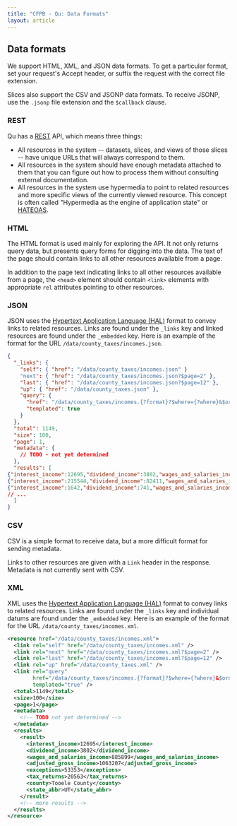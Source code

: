 ```yaml
---
title: "CFPB - Qu: Data Formats"
layout: article
---
```


## Data formats

We support HTML, XML, and JSON data formats. To get a particular format, set your request's Accept header, or suffix the request with the correct file extension.

Slices also support the CSV and JSONP data formats. To receive JSONP, use the `.jsonp` file extension and the `$callback` clause.

### REST

Qu has a [REST](https://en.wikipedia.org/wiki/Representational_state_transfer) API, which means three things:

* All resources in the system -- datasets, slices, and views of those slices -- have unique URLs that will always correspond to them.
* All resources in the system should have enough metadata attached to them that you can figure out how to process them without consulting external documentation.
* All resources in the system use hypermedia to point to related resources and more specific views of the currently viewed resource. This concept is often called "Hypermedia as the engine of application state" or [HATEOAS](https://en.wikipedia.org/wiki/HATEOAS).

### HTML

The HTML format is used mainly for exploring the API. It not only returns query data, but presents query forms for digging into the data. The text of the page should contain links to all other resources available from a page.

In addition to the page text indicating links to all other resources available from a page, the `<head>` element should contain `<link>` elements with appropriate `rel` attributes pointing to other resources.

### JSON

JSON uses the [Hypertext Application Language (HAL)][HAL] format to convey links to related resources. Links are found under the `_links` key and linked resources are found under the `_embedded` key. Here is an example of the format for the URL `/data/county_taxes/incomes.json`.

```json
{
  "_links": {
    "self": { "href": "/data/county_taxes/incomes.json" }
    "next": { "href": "/data/county_taxes/incomes.json?$page=2" },
    "last": { "href": "/data/county_taxes/incomes.json?$page=12" },
    "up": { "href": "/data/county_taxes.json" },
    "query": { 
      "href": "/data/county_taxes/incomes.{?format}?$where={?where}&$orderBy={?orderBy}&$select={?select}",
      "templated": true
    }
  },
  "total": 1149,
  "size": 100,
  "page": 1,
  "metadata": {
    // TODO - not yet determined
  },
  "results": [
{"interest_income":12695,"dividend_income":3802,"wages_and_salaries_income":885899,"adjusted_gross_income":1063207,"exceptions":53353,"tax_returns":20563,"county":"Tooele County","state_abbr":"UT"},
{"interest_income":215544,"dividend_income":82411,"wages_and_salaries_income":6475118,"adjusted_gross_income":8655581,"exceptions":435704,"tax_returns":157947,"county":"Utah County","state_abbr":"UT"},
{"interest_income":1642,"dividend_income":741,"wages_and_salaries_income":27261,"adjusted_gross_income":41007,"exceptions":2450,"tax_returns":1050,"county":"Wayne County","state_abbr":"UT"},
// ...
  ]
}
```

### CSV

CSV is a simple format to receive data, but a more difficult format for sending metadata.

Links to other resources are given with a `Link` header in the response. Metadata is not currently sent with CSV.

### XML

XML uses the [Hypertext Application Language (HAL)][HAL] format to convey links to related resources. Links are found under the `_links` key and individual datums are found under the `_embedded` key. Here is an example of the format for the URL `/data/county_taxes/incomes.xml`.

```xml
<resource href="/data/county_taxes/incomes.xml">
  <link rel="self" href="/data/county_taxes/incomes.xml" />
  <link rel="next" href="/data/county_taxes/incomes.xml?$page=2" />
  <link rel="last" href="/data/county_taxes/incomes.xml?$page=12" />
  <link rel="up" href="/data/county_taxes.xml" />
  <link rel="query"
        href="/data/county_taxes/incomes.{?format}?$where={?where}&$orderBy={?orderBy}&$select={?select}"
        templated="true" />
  <total>1149</total>
  <size>100</size>
  <page>1</page>
  <metadata>
    <!-- TODO not yet determined -->
  </metadata>
  <results>
    <result>
      <interest_income>12695</interest_income>
      <dividend_income>3802</dividend_income>
      <wages_and_salaries_income>885899</wages_and_salaries_income>
      <adjusted_gross_income>1063207</adjusted_gross_income>
      <exceptions>53353</exceptions>
      <tax_returns>20563</tax_returns>
      <county>Tooele County</county>
      <state_abbr>UT</state_abbr>
    </result>
    <!-- more results -->
  </results>
</resource>
```

[HAL]: http://stateless.co/hal_specification.html
